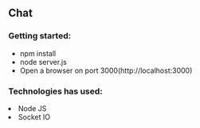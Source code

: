 <h2>Chat</h2>

<h3>Getting started:</h3>

<ul>
<li>npm install</li>
<li>node server.js</li>
<li>Open a browser on port 3000(http://localhost:3000)</li>
</ul>


<h3>Technologies has used:</h3>

<li>Node JS</li>
<li>Socket IO</li>




